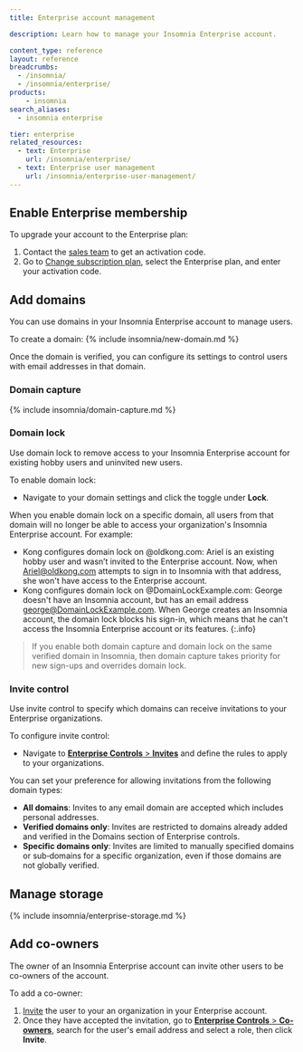 ```yaml
---
title: Enterprise account management

description: Learn how to manage your Insomnia Enterprise account.

content_type: reference
layout: reference
breadcrumbs: 
  - /insomnia/
  - /insomnia/enterprise/
products:
    - insomnia
search_aliases:
  - insomnia enterprise

tier: enterprise
related_resources:
  - text: Enterprise
    url: /insomnia/enterprise/
  - text: Enterprise user management
    url: /insomnia/enterprise-user-management/
---
```


## Enable Enterprise membership

To upgrade your account to the Enterprise plan:
1. Contact the [sales team](https://insomnia.rest/pricing/contact) to get an activation code.
1. Go to [Change subscription plan](https://app.insomnia.rest/app/subscription/update), select the Enterprise plan, and enter your activation code.

## Add domains

You can use domains in your Insomnia Enterprise account to manage users.

To create a domain:
{% include insomnia/new-domain.md %}

Once the domain is verified, you can configure its settings to control users with email addresses in that domain.

### Domain capture

{% include insomnia/domain-capture.md %}

### Domain lock

Use domain lock to remove access to your Insomnia Enterprise account for existing hobby users and uninvited new users.

To enable domain lock:
- Navigate to your domain settings and click the toggle under **Lock**.

When you enable domain lock on a specific domain, all users from that domain will no longer be able to access your organization's Insomnia Enterprise account. For example:
- Kong configures domain lock on @oldkong.com: Ariel is an existing hobby user and wasn’t invited to the Enterprise account. Now, when Ariel@oldkong.com attempts to sign in to Insomnia with that address, she won't have access to the Enterprise account.
- Kong configures domain lock on @DomainLockExample.com: George doesn't have an Insomnia account, but has an email address george@DomainLockExample.com. When George creates an Insomnia account, the domain lock blocks his sign-in, which means that he can't access the Insomnia Enterprise account or its features.
{:.info}
> If you enable both domain capture and domain lock on the same verified domain in Insomnia, then domain capture takes priority for new sign-ups and overrides domain lock.

### Invite control
Use invite control to specify which domains can receive invitations to your Enterprise organizations.

To configure invite control: 
- Navigate to [**Enterprise Controls** > **Invites**](https://app.insomnia.rest/app/enterprise/invite) and define the rules to apply to your organizations.

You can set your preference for allowing invitations from the following domain types:
- **All domains**: Invites to any email domain are accepted which includes personal addresses.
- **Verified domains only**: Invites are restricted to domains already added and verified in the Domains section of Enterprise controls.
- **Specific domains only**: Invites are limited to manually specified domains or sub‑domains for a specific organization, even if those domains are not globally verified.


## Manage storage

{% include insomnia/enterprise-storage.md %}

## Add co-owners

The owner of an Insomnia Enterprise account can invite other users to be co-owners of the account.

To add a co-owner:
1. [Invite](/insomnia/organizations/#invite-users-to-your-organization) the user to your an organization in your Enterprise account.
1. Once they have accepted the invitation, go to [**Enterprise Controls** > **Co-owners**](https://app.insomnia.rest/app/enterprise/co-owners), search for the user's email address and select a role, then click **Invite**.